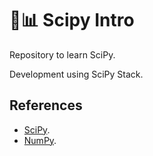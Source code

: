 # 🐍📊 Scipy Intro

Repository to learn SciPy.

Development using SciPy Stack.

## References

- [SciPy](https://www.scipy.org/).
- [NumPy](https://numpy.org/).
